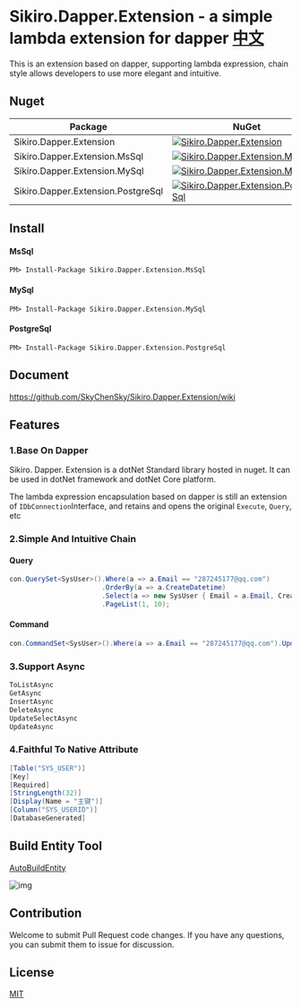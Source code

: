 Sikiro.Dapper.Extension - a simple lambda extension for dapper  [中文](https://github.com/SkyChenSky/Sikiro.Dapper.Extension/blob/master/README.zh-cn.md)
========================================

This is an extension based on dapper, supporting lambda expression, chain style allows developers to use more elegant and intuitive.


Nuget
-----------
| Package | NuGet | 
| ------- | ------| 
| Sikiro.Dapper.Extension |[![Sikiro.Dapper.Extension](https://img.shields.io/badge/nuget-v2.0.0.0-blue.svg)](https://www.nuget.org/packages/Sikiro.Dapper.Extension/)| 
| Sikiro.Dapper.Extension.MsSql | [![Sikiro.Dapper.Extension.MsSql](https://img.shields.io/badge/nuget-v2.0.0.0-blue.svg)](https://www.nuget.org/packages/Sikiro.Dapper.Extension.MsSql/)| 
| Sikiro.Dapper.Extension.MySql | [![Sikiro.Dapper.Extension.MySql](https://img.shields.io/badge/nuget-v2.0.0.0-blue.svg)](https://www.nuget.org/packages/Sikiro.Dapper.Extension.MySql/)| 
| Sikiro.Dapper.Extension.PostgreSql |[![Sikiro.Dapper.Extension.PostgreSql](https://img.shields.io/badge/nuget-v2.0.0.0-blue.svg)](https://www.nuget.org/packages/Sikiro.Dapper.Extension.PostgreSql/)| 

Install
------------
#### MsSql
```
PM> Install-Package Sikiro.Dapper.Extension.MsSql
```
#### MySql
```
PM> Install-Package Sikiro.Dapper.Extension.MySql
```
#### PostgreSql
```
PM> Install-Package Sikiro.Dapper.Extension.PostgreSql
```
Document
---------
https://github.com/SkyChenSky/Sikiro.Dapper.Extension/wiki

Features
---------
### 1.Base On Dapper

Sikiro. Dapper. Extension is a dotNet Standard library hosted in nuget. It can be used in dotNet framework and dotNet Core platform.

The lambda expression encapsulation based on dapper is still an extension of `IDbConnection`Interface, and retains and opens the original `Execute`, `Query`, etc

### 2.Simple And Intuitive Chain
#### Query
```c#
con.QuerySet<SysUser>().Where(a => a.Email == "287245177@qq.com")
                       .OrderBy(a => a.CreateDatetime)
                       .Select(a => new SysUser { Email = a.Email, CreateDatetime = a.CreateDatetime, SysUserid = a.SysUserid })
                       .PageList(1, 10);
```

#### Command
```c#
con.CommandSet<SysUser>().Where(a => a.Email == "287245177@qq.com").Update(a => new SysUser { Email = "123456789@qq.com" });
```
### 3.Support Async
```c#
ToListAsync
GetAsync
InsertAsync
DeleteAsync
UpdateSelectAsync
UpdateAsync
```
### 4.Faithful To Native Attribute
```c#
[Table("SYS_USER")]
[Key]
[Required]
[StringLength(32)]
[Display(Name = "主键")]
[Column("SYS_USERID")]
[DatabaseGenerated]
```

Build Entity Tool
-------
[AutoBuildEntity](https://github.com/SkyChenSky/AutoBuildEntity)

![img](https://github.com/SkyChenSky/AutoBuildEntity/blob/master/AutoBuildEntity/Resources/entity.gif "效果图")


Contribution
-------
Welcome to submit Pull Request code changes. If you have any questions, you can submit them to issue for discussion.

License
-------
[MIT](https://github.com/SkyChenSky/Sikiro.Dapper.Extension/blob/master/LICENSE)
